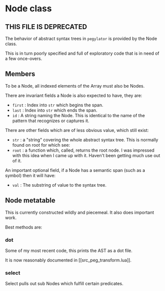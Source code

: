 # Node class

## THIS FILE IS DEPRECATED

  The behavior of abstract syntax trees in `pegylator` is provided by the Node
class.


This is in turn poorly specified and full of exploratory code that is in need
of a few once-overs.


## Members


  To be a Node, all indexed elements of the Array must also be Nodes. 


There are invariant fields a Node is also expected to have, they are:
 
  - `first` :  Index into `str` which begins the span.
  - `last`  :  Index into `str` which ends the span.
  - `id`    :  A string naming the Node. 
               This is identical to the name of the pattern that recognizes
               or captures it.



There are other fields which are of less obvious value, which still exist:


  - `str`  : a "string" covering the whole abstract syntax tree.
             This is normally found on root for which see:
  - `root` : a function which, called, returns the root node.
             I was impressed with this idea when I came up with it.
             Haven't been getting much use out of it.


An important optional field, if a Node has a semantic span (such as a symbol)
then it will have:


  - `val` :  The substring of value to the syntax tree.


## Node metatable


  This is currently constructed wildly and piecemeal.  It also does important
work. 


Best methods are:


### dot

  Some of my most recent code, this prints the AST as a dot file. 


It is now reasonably documented in [[src_peg_transform.lua]].


### select

  Select pulls out sub Nodes which fulfill certain predicates.


